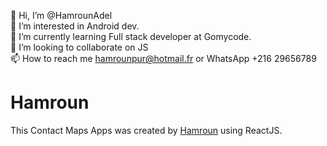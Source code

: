 👋 Hi, I’m @HamrounAdel<br>
👀 I’m interested in Android dev.<br>
🌱 I’m currently learning Full stack developer at Gomycode.<br>
💞️ I’m looking to collaborate on JS<br>
📫 How to reach me hamrounpur@hotmail.fr or WhatsApp +216 29656789<br>

# Hamroun

This Contact Maps Apps was created by [Hamroun](https://github.com/HamrounAdel/) using ReactJS.
